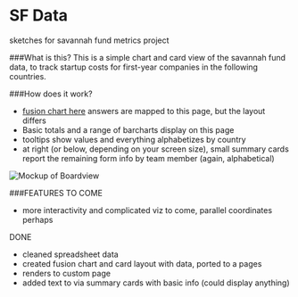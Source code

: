 SF Data 
=======

sketches for savannah fund metrics project

###What is this?
This is a simple chart and card view of the savannah fund data, to track startup costs for first-year companies in the following countries. 

###How does it work?
* [fusion chart here](https://www.google.com/fusiontables/DataSource?docid=1mDymICnSNUI_mrSbQhSyLR_XHaW4g6ud2Tn4DijC) answers are mapped to this page, but the layout differs
* Basic totals and a range of barcharts display on this page
* tooltips show values and everything alphabetizes by country
* at right (or below, depending on your screen size), small summary cards report the remaining form info by team member (again, alphabetical)


![Mockup of Boardview]()

###FEATURES TO COME
* more interactivity and complicated viz to come, parallel coordinates perhaps

DONE

* cleaned spreadsheet data
* created fusion chart and card layout with data, ported to a pages
* renders to custom page
* added text to via summary cards with basic info (could display anything)



